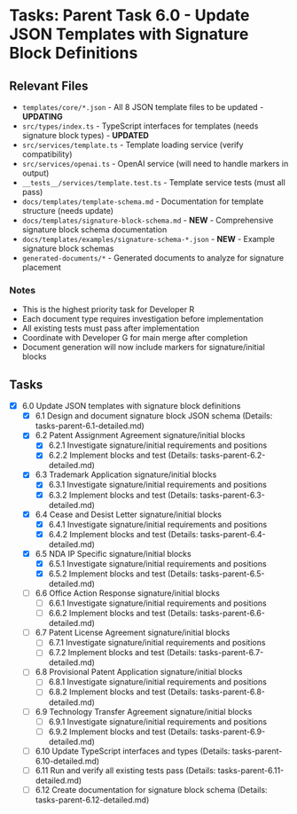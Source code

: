 # Tasks: Parent Task 6.0 - Update JSON Templates with Signature Block Definitions

## Relevant Files

- `templates/core/*.json` - All 8 JSON template files to be updated - **UPDATING**
- `src/types/index.ts` - TypeScript interfaces for templates (needs signature block types) - **UPDATED**
- `src/services/template.ts` - Template loading service (verify compatibility)
- `src/services/openai.ts` - OpenAI service (will need to handle markers in output)
- `__tests__/services/template.test.ts` - Template service tests (must all pass)
- `docs/templates/template-schema.md` - Documentation for template structure (needs update)
- `docs/templates/signature-block-schema.md` - **NEW** - Comprehensive signature block schema documentation
- `docs/templates/examples/signature-schema-*.json` - **NEW** - Example signature block schemas
- `generated-documents/*` - Generated documents to analyze for signature placement

### Notes

- This is the highest priority task for Developer R
- Each document type requires investigation before implementation
- All existing tests must pass after implementation
- Coordinate with Developer G for main merge after completion
- Document generation will now include markers for signature/initial blocks

## Tasks

- [x] 6.0 Update JSON templates with signature block definitions
  - [x] 6.1 Design and document signature block JSON schema (Details: tasks-parent-6.1-detailed.md)
  - [x] 6.2 Patent Assignment Agreement signature/initial blocks
    - [x] 6.2.1 Investigate signature/initial requirements and positions
    - [x] 6.2.2 Implement blocks and test
    (Details: tasks-parent-6.2-detailed.md)
  - [x] 6.3 Trademark Application signature/initial blocks
    - [x] 6.3.1 Investigate signature/initial requirements and positions
    - [x] 6.3.2 Implement blocks and test
    (Details: tasks-parent-6.3-detailed.md)
  - [x] 6.4 Cease and Desist Letter signature/initial blocks
    - [x] 6.4.1 Investigate signature/initial requirements and positions
    - [x] 6.4.2 Implement blocks and test
    (Details: tasks-parent-6.4-detailed.md)
  - [x] 6.5 NDA IP Specific signature/initial blocks
    - [x] 6.5.1 Investigate signature/initial requirements and positions
    - [x] 6.5.2 Implement blocks and test
    (Details: tasks-parent-6.5-detailed.md)
  - [ ] 6.6 Office Action Response signature/initial blocks
    - [ ] 6.6.1 Investigate signature/initial requirements and positions
    - [ ] 6.6.2 Implement blocks and test
    (Details: tasks-parent-6.6-detailed.md)
  - [ ] 6.7 Patent License Agreement signature/initial blocks
    - [ ] 6.7.1 Investigate signature/initial requirements and positions
    - [ ] 6.7.2 Implement blocks and test
    (Details: tasks-parent-6.7-detailed.md)
  - [ ] 6.8 Provisional Patent Application signature/initial blocks
    - [ ] 6.8.1 Investigate signature/initial requirements and positions
    - [ ] 6.8.2 Implement blocks and test
    (Details: tasks-parent-6.8-detailed.md)
  - [ ] 6.9 Technology Transfer Agreement signature/initial blocks
    - [ ] 6.9.1 Investigate signature/initial requirements and positions
    - [ ] 6.9.2 Implement blocks and test
    (Details: tasks-parent-6.9-detailed.md)
  - [ ] 6.10 Update TypeScript interfaces and types (Details: tasks-parent-6.10-detailed.md)
  - [ ] 6.11 Run and verify all existing tests pass (Details: tasks-parent-6.11-detailed.md)
  - [ ] 6.12 Create documentation for signature block schema (Details: tasks-parent-6.12-detailed.md) 